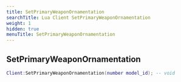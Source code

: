 ```yaml
---
title: SetPrimaryWeaponOrnamentation
searchTitle: Lua Client SetPrimaryWeaponOrnamentation
weight: 1
hidden: true
menuTitle: SetPrimaryWeaponOrnamentation
---
```

## SetPrimaryWeaponOrnamentation
```lua
Client:SetPrimaryWeaponOrnamentation(number model_id); -- void
```
